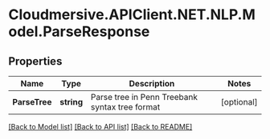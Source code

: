 # Cloudmersive.APIClient.NET.NLP.Model.ParseResponse
## Properties

Name | Type | Description | Notes
------------ | ------------- | ------------- | -------------
**ParseTree** | **string** | Parse tree in Penn Treebank syntax tree format | [optional] 

[[Back to Model list]](../README.md#documentation-for-models) [[Back to API list]](../README.md#documentation-for-api-endpoints) [[Back to README]](../README.md)

